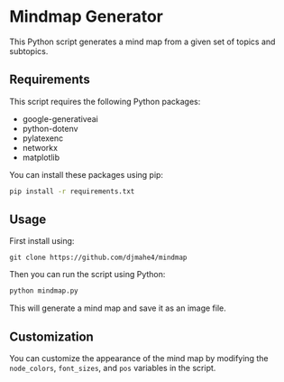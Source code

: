 # Mindmap Generator

This Python script generates a mind map from a given set of topics and subtopics.

## Requirements

This script requires the following Python packages:

- google-generativeai
- python-dotenv
- pylatexenc
- networkx
- matplotlib

You can install these packages using pip:

```bash
pip install -r requirements.txt
```

## Usage

First install using:
```
git clone https://github.com/djmahe4/mindmap
```

Then you can run the script using Python:
```bash
python mindmap.py
```

This will generate a mind map and save it as an image file.

## Customization

You can customize the appearance of the mind map by modifying the `node_colors`, `font_sizes`, and `pos` variables in the script.
```
